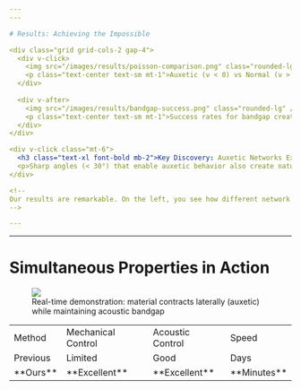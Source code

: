 ```yaml
---
---

# Results: Achieving the Impossible

<div class="grid grid-cols-2 gap-4">
  <div v-click>
    <img src="/images/results/poisson-comparison.png" class="rounded-lg" />
    <p class="text-center text-sm mt-1">Auxetic (ν < 0) vs Normal (ν > 0) networks</p>
  </div>
  
  <div v-after>
    <img src="/images/results/bandgap-success.png" class="rounded-lg" />
    <p class="text-center text-sm mt-1">Success rates for bandgap creation</p>
  </div>
</div>

<div v-click class="mt-6">
  <h3 class="text-xl font-bold mb-2">Key Discovery: Auxetic Networks Excel at Low Frequencies</h3>
  <p>Sharp angles (< 30°) that enable auxetic behavior also create natural acoustic resonators!</p>
</div>

<!--
Our results are remarkable. On the left, you see how different network structures create different behaviors - auxetic networks have sharp angles and re-entrant structures, while normal networks are more open. The surprising discovery? Auxetic networks are actually BETTER at creating acoustic bandgaps, especially at low frequencies. The same sharp angles that enable unusual mechanical behavior also trap sound waves effectively.
-->

---
```

---

# Simultaneous Properties in Action

<figure
    v-click
    class="absolute top-35 left-10 right-10"
    >
    <img src="/images/results/dual-property-demo.gif" />
    <figcaption class="text-center">Real-time demonstration: material contracts laterally (auxetic) while maintaining acoustic bandgap</figcaption>
</figure>

<div v-click class="absolute bottom-12 left-0 right-0">
  <table class="mx-auto">
    <tr class="font-bold">
      <td>Method</td>
      <td>Mechanical Control</td>
      <td>Acoustic Control</td>
      <td>Speed</td>
    </tr>
    <tr>
      <td>Previous</td>
      <td>Limited</td>
      <td>Good</td>
      <td>Days</td>
    </tr>
    <tr class="bg-green-100">
      <td>**Ours**</td>
      <td>**Excellent**</td>
      <td>**Excellent**</td>
      <td>**Minutes**</td>
    </tr>
  </table>
</div>

<!--
Here's the payoff - watch this material in action. As it's compressed, it contracts laterally - that's the negative Poisson's ratio. But look at the frequency response - the acoustic bandgap remains intact! We've created a material that maintains its sound-blocking properties while exhibiting auxetic behavior. Compared to previous methods, we achieve excellent control of both properties, and we do it 100 times faster.
-->
